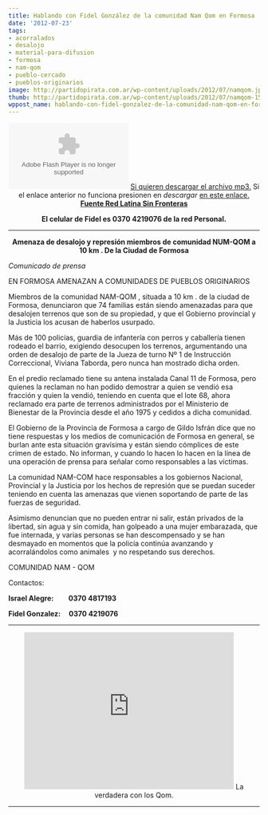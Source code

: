 ```yaml
---
title: Hablando con Fidel González de la comunidad Nam Qom en Formosa
date: '2012-07-23'
tags:
- acorralados
- desalojo
- material-para-difusion
- formosa
- nam-qom
- pueblo-cercado
- pueblos-originarios
image: http://partidopirata.com.ar/wp-content/uploads/2012/07/namqom.jpg
thumb: http://partidopirata.com.ar/wp-content/uploads/2012/07/namqom-150x150.jpg
wppost_name: hablando-con-fidel-gonzalez-de-la-comunidad-nam-qom-en-formosa
---
```


<center>
<object id="player1348588" width="240" height="133" classid="clsid:d27cdb6e-ae6d-11cf-96b8-444553540000" codebase="http://download.macromedia.com/pub/shockwave/cabs/flash/swflash.cab#version=6,0,40,0"><param name="AllowScriptAccess" value="always" /><param name="allowFullScreen" value="true" /><param name="wmode" value="transparent" /><param name="src" value="http://www.ivoox.com/playerivoox_ee_1348588_1.html" /><param name="allowfullscreen" value="true" /><param name="allowscriptaccess" value="always" /><embed id="player1348588" width="240" height="133" type="application/x-shockwave-flash" src="http://www.ivoox.com/playerivoox_ee_1348588_1.html" AllowScriptAccess="always" allowFullScreen="true" wmode="transparent" allowfullscreen="true" allowscriptaccess="always" /></object>
<a href="http://www.ivoox.com/hablando-fidel-gonzalez-comunidad-nam_md_1348588_1.mp3" target="_blank">Si quieren descargar el archivo mp3.</a>
Si el enlace anterior no funciona presionen en <em>descargar</em>
<a href="http://www.ivoox.com/hablando-fidel-gonzalez-comunidad-nam-audios-mp3_rf_1348588_1.html" target="_blank">en este enlace.</a>
<strong><a href="http://red-latina-sin-fronteras.lacoctelera.net/post/2012/07/23/argentina_formosa-intentos-desalojo-y-represion-contra" target="_blank">Fuente Red Latina Sin Fronteras</a></strong></center>
<p style="text-align: center;"><strong>El celular de Fidel es 0370 4219076 de la red Personal.</strong></p>


<hr />
<p style="text-align: center;"><strong>Amenaza de desalojo y represión miembros de comunidad NUM-QOM a 10 km . De la Ciudad de Formosa</strong></p>
<em>Comunicado de prensa</em>

EN FORMOSA AMENAZAN A COMUNIDADES DE PUEBLOS ORIGINARIOS

Miembros de la comunidad NAM-QOM , situada a 10 km . de la ciudad de Formosa, denunciaron que 74 familias están siendo amenazadas para que desalojen terrenos que son de su propiedad, y que el Gobierno provincial y la Justicia los acusan de haberlos usurpado.

Más de 100 policías, guardia de infantería con perros y caballería tienen rodeado el barrio, exigiendo desocupen los terrenos, argumentando una orden de desalojo de parte de la Jueza de turno Nº 1 de Instrucción Correccional, Viviana Taborda, pero nunca han mostrado dicha orden.

En el predio reclamado tiene su antena instalada Canal 11 de Formosa, pero quienes la reclaman no han podido demostrar a quien se vendió esa fracción y quien la vendió, teniendo en cuenta que el lote 68, ahora reclamado era parte de terrenos administrados por el Ministerio de Bienestar de la Provincia desde el año 1975 y cedidos a dicha comunidad.

El Gobierno de la Provincia de Formosa a cargo de Gildo Isfrán dice que no tiene respuestas y los medios de comunicación de Formosa en general, se burlan ante esta situación gravísima y están siendo cómplices de este crimen de estado. No informan, y cuando lo hacen lo hacen en la línea de una operación de prensa para señalar como responsables a las víctimas.

La comunidad NAM-COM hace responsables a los gobiernos Nacional, Provincial y la Justicia por los hechos de represión que se puedan suceder teniendo en cuenta las amenazas que vienen soportando de parte de las fuerzas de seguridad.

Asimismo denuncian que no pueden entrar ni salir, están privados de la libertad, sin agua y sin comida, han golpeado a una mujer embarazada, que fue internada, y varias personas se han descompensado y se han  desmayado en momentos que la policía continúa avanzando y acorralándolos como animales  y no respetando sus derechos.

COMUNIDAD NAM - QOM

Contactos:

<strong>Israel Alegre:         0370 4817193</strong>

<strong>Fidel Gonzalez:     0370 4219076</strong>

<hr />

<center>
<iframe src="http://www.youtube.com/embed/ICWXKea5re4" frameborder="0" width="420" height="315"></iframe>
La verdadera con los Qom.</center>

<hr />

